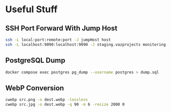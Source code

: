# Useful Stuff


## SSH Port Forward With Jump Host

```sh
ssh -L local:port:remote:port -J jumpHost host
ssh -L localhost:9090:localhost:9090 -J staging.vazprojects monitoring
```


## PostgreSQL Dump

```sh
docker compose exec postgres pg_dump --username postgres > dump.sql
```


## WebP Conversion

```sh
cwebp src.png -o dest.webp -lossless
cwebp src.jpg -o dest.webp -q 90 -m 6 -resize 2000 0
```